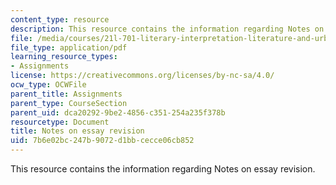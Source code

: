 ```yaml
---
content_type: resource
description: This resource contains the information regarding Notes on essay revision.
file: /media/courses/21l-701-literary-interpretation-literature-and-urban-experience-spring-2009/7b6e02bc247b9072d1bbcecce06cb852_MIT21L_701S09_Notes_Essay.pdf
file_type: application/pdf
learning_resource_types:
- Assignments
license: https://creativecommons.org/licenses/by-nc-sa/4.0/
ocw_type: OCWFile
parent_title: Assignments
parent_type: CourseSection
parent_uid: dca20292-9be2-4856-c351-254a235f378b
resourcetype: Document
title: Notes on essay revision
uid: 7b6e02bc-247b-9072-d1bb-cecce06cb852
---
```

This resource contains the information regarding Notes on essay revision.